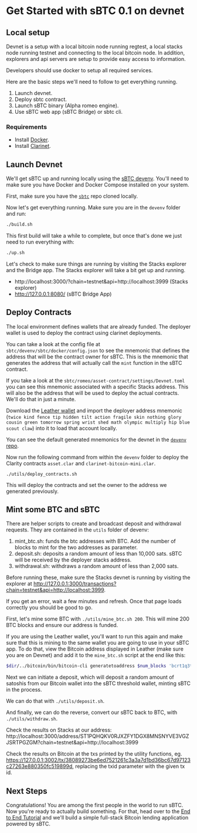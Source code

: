 # Get Started with sBTC 0.1 on devnet

## Local setup

Devnet is a setup with a local bitcoin node running regtest, a local stacks node running testnet and connecting to the local bitcoin node. In addition, explorers and api servers are setup to provide easy access to information.

Developers should use docker to setup all required services.

Here are the basic steps we'll need to follow to get everything running.

1. Launch devnet.
2. Deploy sbtc contract.
3. Launch sBTC binary (Alpha romeo engine).
4. Use sBTC web app (sBTC Bridge) or sbtc cli.

### Requirements

- Install [Docker](https://docs.docker.com/engine/install/).
- Install [Clarinet](https://github.com/hirosystems/clarinet).

## Launch Devnet

We'll get sBTC up and running locally using the [sBTC devenv](https://github.com/stacks-network/sbtc/blob/main/devenv/README.md). You'll need to make sure you have Docker and Docker Compose installed on your system.

First, make sure you have the [`sbtc`](https://github.com/stacks-network/sbtc) repo cloned locally.

Now let's get everything running. Make sure you are in the `devenv` folder and run:

```bash
./build.sh
```

This first build will take a while to complete, but once that's done we just need to run everything with:

```bash
./up.sh
```

Let's check to make sure things are running by visiting the Stacks explorer and the Bridge app. The Stacks explorer will take a bit get up and running.

- http://localhost:3000/?chain=testnet&api=http://localhost:3999 (Stacks explorer)
- http://127.0.0.1:8080/ (sBTC Bridge App)

## Deploy Contracts

The local environment defines wallets that are already funded. The deployer wallet is used to deploy the contract using clarinet deployments.

You can take a look at the config file at `sbtc/devenv/sbtc/docker/config.json` to see the mnemonic that defines the address that will be the contract owner for sBTC. This is the mnemonic that generates the address that will actually call the `mint` function in the sBTC contract.

If you take a look at the `sbtc/romeo/asset-contract/settings/Devnet.toml` you can see this mnemonic associated with a specific Stacks address. This will also be the address that will be used to deploy the actual contracts. We'll do that in just a minute.

Download the [Leather wallet](https://leather.io) and import the deployer address mnemonic (`twice kind fence tip hidden tilt action fragile skin nothing glory cousin green tomorrow spring wrist shed math olympic multiply hip blue scout claw`) into it to load that account locally.

You can see the default generated mnemonics for the devnet in the [`devenv` repo](https://github.com/stacks-network/sbtc/devenv).

Now run the following command from within the `devenv` folder to deploy the Clarity contracts `asset.clar` and `clarinet-bitcoin-mini.clar`.

```
./utils/deploy_contracts.sh
```

This will deploy the contracts and set the owner to the address we generated previously.

## Mint some BTC and sBTC

There are helper scripts to create and broadcast deposit and withdrawal requests. They are contained in the `utils` folder of devenv:

1. mint_btc.sh: funds the btc addresses with BTC. Add the number of blocks to mint for the two addresses as parameter.
2. deposit.sh: deposits a random amount of less than 10,000 sats. sBTC will be received by the deployer stacks address.
3. withdrawal.sh: withdraws a random amount of less than 2,000 sats.

Before running these, make sure the Stacks devnet is running by visiting the explorer at http://127.0.0.1:3000/transactions?chain=testnet&api=http://localhost:3999.

If you get an error, wait a few minutes and refresh. Once that page loads correctly you should be good to go.

First, let's mine some BTC with `./utils/mine_btc.sh 200`. This will mine 200 BTC blocks and ensure our address is funded.

If you are using the Leather wallet, you'll want to run this again and make sure that this is mining to the same wallet you are going to use in your sBTC app. To do that, view the Bitcoin address displayed in Leather (make sure you are on Devnet) and add it to the `mine_btc.sh` script at the end like this:

```bash
$dir/../bitcoin/bin/bitcoin-cli generatetoaddress $num_blocks 'bcrt1q3tj2fr9scwmcw3rq5m6jslva65f2rqjxfrjz47'
```

Next we can initiate a deposit, which will deposit a random amount of satoshis from our Bitcoin wallet into the sBTC threshold wallet, minting sBTC in the process.

We can do that with `./utils/deposit.sh`.

And finally, we can do the reverse, convert our sBTC back to BTC, with `./utils/withdraw.sh`.

Check the results on Stacks at our address:
http://localhost:3000/address/ST1PQHQKV0RJXZFY1DGX8MNSNYVE3VGZJSRTPGZGM?chain=testnet&api=http://localhost:3999

Check the results on Bitcoin at the txs printed by the utility functions, eg. https://127.0.0.1:3002/tx/38089273be6ed7521261c3a3a7d1bd36bc67d97123c27263e880350fc519899d, replacing the txid parameter with the given tx id.

## Next Steps

Congratulations! You are among the first people in the world to run sBTC. Now you're ready to actually build something. For that, head over to the [End to End Tutorial](./tutorial.md) and we'll build a simple full-stack Bitcoin lending application powered by sBTC.
